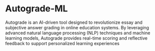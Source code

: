 # Autograde-ML
Autograde is an AI-driven tool designed to revolutionize essay and subjective answer grading in online education systems. By leveraging advanced natural language processing (NLP) techniques and machine learning models, Autograde provides real-time scoring and reflective feedback to support personalized learning experiences
